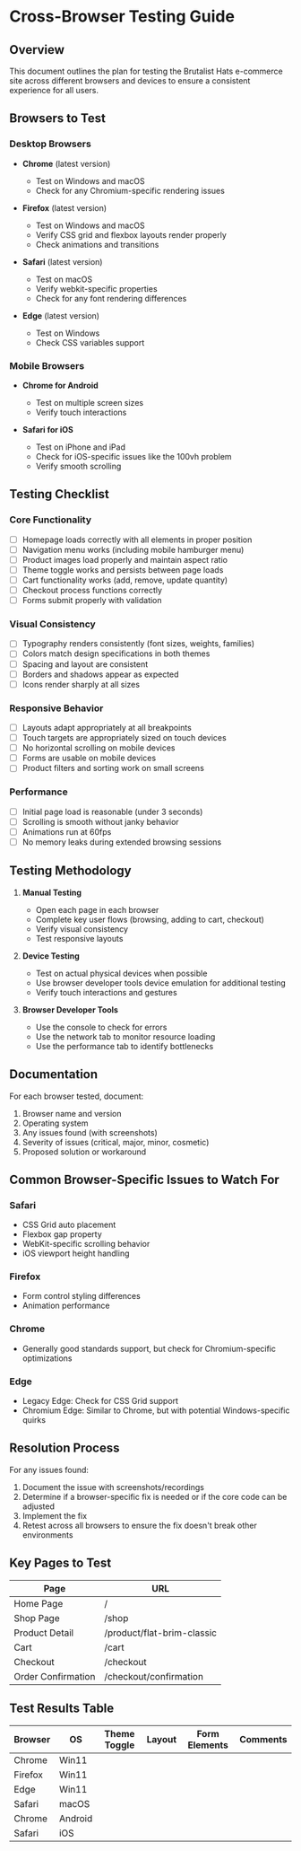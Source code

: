 # Cross-Browser Testing Guide

## Overview
This document outlines the plan for testing the Brutalist Hats e-commerce site across different browsers and devices to ensure a consistent experience for all users.

## Browsers to Test

### Desktop Browsers
- **Chrome** (latest version)
  - Test on Windows and macOS
  - Check for any Chromium-specific rendering issues
  
- **Firefox** (latest version)
  - Test on Windows and macOS
  - Verify CSS grid and flexbox layouts render properly
  - Check animations and transitions
  
- **Safari** (latest version)
  - Test on macOS
  - Verify webkit-specific properties
  - Check for any font rendering differences
  
- **Edge** (latest version)
  - Test on Windows
  - Check CSS variables support

### Mobile Browsers
- **Chrome for Android**
  - Test on multiple screen sizes
  - Verify touch interactions
  
- **Safari for iOS**
  - Test on iPhone and iPad
  - Check for iOS-specific issues like the 100vh problem
  - Verify smooth scrolling

## Testing Checklist

### Core Functionality
- [ ] Homepage loads correctly with all elements in proper position
- [ ] Navigation menu works (including mobile hamburger menu)
- [ ] Product images load properly and maintain aspect ratio
- [ ] Theme toggle works and persists between page loads
- [ ] Cart functionality works (add, remove, update quantity)
- [ ] Checkout process functions correctly
- [ ] Forms submit properly with validation

### Visual Consistency
- [ ] Typography renders consistently (font sizes, weights, families)
- [ ] Colors match design specifications in both themes
- [ ] Spacing and layout are consistent
- [ ] Borders and shadows appear as expected
- [ ] Icons render sharply at all sizes

### Responsive Behavior
- [ ] Layouts adapt appropriately at all breakpoints
- [ ] Touch targets are appropriately sized on touch devices
- [ ] No horizontal scrolling on mobile devices
- [ ] Forms are usable on mobile devices
- [ ] Product filters and sorting work on small screens

### Performance
- [ ] Initial page load is reasonable (under 3 seconds)
- [ ] Scrolling is smooth without janky behavior
- [ ] Animations run at 60fps
- [ ] No memory leaks during extended browsing sessions

## Testing Methodology

1. **Manual Testing**
   - Open each page in each browser
   - Complete key user flows (browsing, adding to cart, checkout)
   - Verify visual consistency
   - Test responsive layouts

2. **Device Testing**
   - Test on actual physical devices when possible
   - Use browser developer tools device emulation for additional testing
   - Verify touch interactions and gestures

3. **Browser Developer Tools**
   - Use the console to check for errors
   - Use the network tab to monitor resource loading
   - Use the performance tab to identify bottlenecks

## Documentation

For each browser tested, document:
1. Browser name and version
2. Operating system
3. Any issues found (with screenshots)
4. Severity of issues (critical, major, minor, cosmetic)
5. Proposed solution or workaround

## Common Browser-Specific Issues to Watch For

### Safari
- CSS Grid auto placement
- Flexbox gap property
- WebKit-specific scrolling behavior
- iOS viewport height handling

### Firefox
- Form control styling differences
- Animation performance

### Chrome
- Generally good standards support, but check for Chromium-specific optimizations

### Edge
- Legacy Edge: Check for CSS Grid support
- Chromium Edge: Similar to Chrome, but with potential Windows-specific quirks

## Resolution Process

For any issues found:
1. Document the issue with screenshots/recordings
2. Determine if a browser-specific fix is needed or if the core code can be adjusted
3. Implement the fix
4. Retest across all browsers to ensure the fix doesn't break other environments

## Key Pages to Test

| Page | URL |
|------|-----|
| Home Page | / |
| Shop Page | /shop |
| Product Detail | /product/flat-brim-classic |
| Cart | /cart |
| Checkout | /checkout |
| Order Confirmation | /checkout/confirmation |

## Test Results Table

| Browser | OS | Theme Toggle | Layout | Form Elements | Comments |
|---------|-------|--------------|--------|--------------|----------|
| Chrome  | Win11 | | | | |
| Firefox | Win11 | | | | |
| Edge    | Win11 | | | | |
| Safari  | macOS | | | | |
| Chrome  | Android | | | | |
| Safari  | iOS | | | | | 